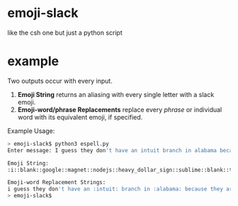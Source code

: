 # emoji-slack
like the csh one but just a python script

# example
Two outputs occur with every input.
1. **Emoji String** returns an aliasing with every single letter with a slack emoji.
2. **Emoji-word/phrase Replacements** replace every _phrase_ or individual word with its equivalent emoji, if specified.

Example Usage:
```bash
> emoji-slack$ python3 espell.py
Enter message: I guess they don't have an intuit branch in alabama because they aren't really into it.

Emoji String:
:i::blank::google::magnet::nodejs::heavy_dollar_sign::sublime::blank::t_scrabble::h_scrabble::e::byu::blank::duo::o2::northeastern:':t_zucchini::blank::h_scrabble::amplitude::vim::ie::blank::afc::netscape::blank::i_scrabble::netscape::t_bubble::magnet::i::tesla-motors::blank::b_scrabble::r_scrabble::afc::n_scrabble::bears::h_scrabble::blank::care_info::netflix::blank::a_scrabble::loss::appdynamics::bengals::angels::maccas::uofa::blank::b::nodejs::coinbase::amplitude::usertestingdotcom::heavy_dollar_sign::e::blank::t_zucchini::astros::e::y_scrabble::blank::apollo::rust::e::netscape:':titan::blank::r_scrabble::e::a::muscle::skin-tone-2::muscle::y_scrabble::blank::i_scrabble::netflix::tesla-motors::o::blank::care_info::t_zucchini:.

Emoji-word Replacement Strings:
i guess they don't have an :intuit: branch in :alabama: because they aren't really :intuit:.
> emoji-slack$
```